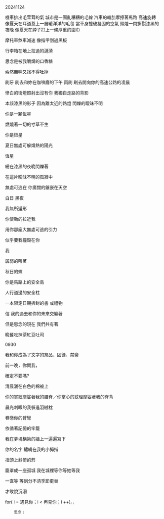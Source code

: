 20241124

機車排出毛茸茸的氣
城市是一團亂糟糟的毛線
汽車的輪胎摩擦著馬路
高速旋轉
像夏天在耳道蓋上一層暖洋洋的毛毯
當車身撞破凝固的空氣
頭燈一閃撕裂漆黑的夜晚
像夏天在脖子打上一條厚重的圍巾


摩托車煞車減速
像指甲刮過黑板

行李箱在地上拉過的漣漪

思念是被我嚼爛的口香糖

索然無味又捨不得吐掉

刷牙 刷去和妳在咖啡廳的下午
雨刷 刷去開向你的高速公路的凌晨

慘白的街燈照射出沒有你
我獨自走路的背影

本該漆黑的影子
因為離太近的路燈
閃爍的曖昧不明


你是一顆恆星

燃燒著一切的寸草不生

你是恆星

夏日無處可躲熾熱的陽光

恆星

總在漆黑的夜晚閃爍著

在這片曖昧不明的孤寂中

無處可逃在 你廣闊的鑲嵌在天空

白日 黑夜 

我無所遁形


你使勁的拉近我 

用你那龐大無處可逃的引力

似乎要我撞毀在你

我

孱弱的叫著

秋日的蟬


你是馬路上的安全島

人行道邊的安全柱

一本限定日期拆封的書 或禮物


信 我的過去和你的未來交纏著

但是思念的現在 我們共有著

晚餐吃抹茶紅豆吐司

0930

我和你成為了文字的祭品、囚徒、禁臠


前一晚，你問我，

確定不要嗎?


清晨灑在白色的棉被上

你的掌紋摩娑著我的腰脊／你掌心的紋理摩娑著我的脊背

晨光刺眼的我躲進羽絨枕


眷戀你的臂彎

依循著記憶的牢籠

我在夢境構築的牆上一遍遍寫下

你的名字 纏繞在我的小拇指

指頭上斜倚的菸

籠罩成一座孤城 我在城裡等你等她等我

一直等 等到分不清季節更替

才敢說沉溺


for( i = 遇見你；i < 再見你；i ++)。，

        思念；

